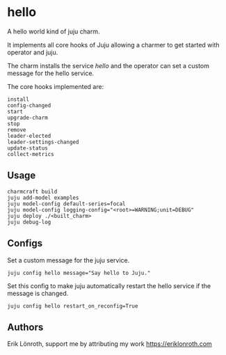 # hello

A hello world kind of juju charm.

It implements all core hooks of Juju allowing a charmer to get started with operator and juju.

The charm installs the service *hello* and the operator can set a custom message for the hello service.

The core hooks implemented are:

    install
    config-changed
    start
    upgrade-charm
    stop
    remove
    leader-elected
    leader-settings-changed
    update-status
    collect-metrics

## Usage
    
    charmcraft build
    juju add-model examples
    juju model-config default-series=focal
    juju model-config logging-config="<root>=WARNING;unit=DEBUG"
    juju deploy ./<built_charm>
    juju debug-log

## Configs

Set a custom message for the juju service.

    juju config hello message="Say hello to Juju."

Set this config to make juju automatically restart the hello service if the message is changed.

    juju config hello restart_on_reconfig=True


## Authors
Erik Lönroth, support me by attributing my work
https://eriklonroth.com
